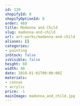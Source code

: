 ```yaml
---
id: 120
shopifyId: 0
shopifyOptionId: 0
order: 469
title: Madonna and Child
slug: madonna-and-child
url: art-works/madonna-and-child
aliases: []
categories:
- painting
inStock: false
isVisible: false
height: 60
width: 40
date: 2010-01-01T00:00:00Z
materials:
- canvas
- acrylic
price: -1
mainImage: madonna_and_child.jpg
---
```

